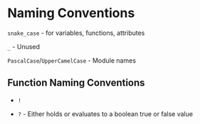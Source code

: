 # Naming Conventions

`snake_case` - for variables, functions, attributes

  `_` - Unused

`PascalCase`/`UpperCamelCase` - Module names

## Function Naming Conventions

- `!`

- `?` - Either holds or evaluates to a boolean true or false value
